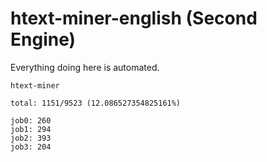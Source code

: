 # htext-miner-english (Second Engine)

Everything doing here is automated.

```
htext-miner

total: 1151/9523 (12.086527354825161%)

job0: 260
job1: 294
job2: 393
job3: 204
```
